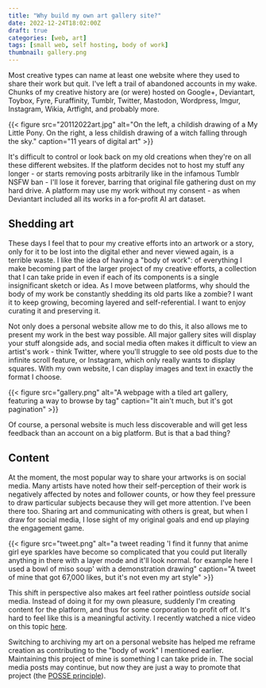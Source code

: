```yaml
---
title: "Why build my own art gallery site?"
date: 2022-12-24T18:02:00Z
draft: true
categories: [web, art]
tags: [small web, self hosting, body of work]
thumbnail: gallery.png
---
```


Most creative types can name at least one website where they used to share their work but quit. I've left a trail of abandoned accounts in my wake. Chunks of my creative history are (or were) hosted on Google+, Deviantart, Toybox, Fyre, Furaffinity, Tumblr, Twitter, Mastodon, Wordpress, Imgur, Instagram, Wikia, Artfight, and probably more. 

{{< figure src="20112022art.jpg" alt="On the left, a childish drawing of a My Little Pony. On the right, a less childish drawing of a witch falling through the sky." caption="11 years of digital art" >}}

It's difficult to control or look back on my old creations when they're on all these different websites. If the platform decides not to host my stuff any longer - or starts removing posts arbitrarily like in the infamous Tumblr NSFW ban - I'll lose it forever, barring that original file gathering dust on my hard drive. A platform may use my work without my consent - as when Deviantart included all its works in a for-profit AI art dataset.

## Shedding art

These days I feel that to pour my creative efforts into an artwork or a story, only for it to be lost into the digital ether and never viewed again, is a terrible waste. I like the idea of having a "body of work": of everything I make becoming part of the larger project of my creative efforts, a collection that I can take pride in even if each of its components is a single insignificant sketch or idea. As I move between platforms, why should the body of my work be constantly shedding its old parts like a zombie? I want it to keep growing, becoming layered and self-referential. I want to enjoy curating it and preserving it. 

Not only does a personal website allow me to do this, it also allows me to present my work in the best way possible. All major gallery sites will display your stuff alongside ads, and social media often makes it difficult to view an artist's work - think Twitter, where you'll struggle to see old posts due to the infinite scroll feature, or Instagram, which only really wants to display squares. With my own website, I can display images and text in exactly the format I choose. 

{{< figure src="gallery.png" alt="A webpage with a tiled art gallery, featuring a way to browse by tag" caption="It ain't much, but it's got pagination" >}}

Of course, a personal website is much less discoverable and will get less feedback than an account on a big platform. But is that a bad thing?

## Content

At the moment, the most popular way to share your artworks is on social media. Many artists have noted how their self-perception of their work is negatively affected by notes and follower counts, or how they feel pressure to draw particular subjects because they will get more attention. I've been there too. Sharing art and communicating with others is great, but when I draw for social media, I lose sight of my original goals and end up playing the engagement game. 

{{< figure src="tweet.png" alt="a tweet reading 'I find it funny that anime girl eye sparkles have become so complicated that you could put literally anything in there with a layer mode and it'll look normal. for example here I used a bowl of miso soup' with a demonstration drawing" caption="A tweet of mine that got 67,000 likes, but it's not even my art style" >}}

This shift in perspective also makes art feel rather pointless *outside* social media. Instead of doing it for my own pleasure, suddenly I'm creating content for the platform, and thus for some corporation to profit off of. It's hard to feel like this is a meaningful activity. I recently watched a nice video on this topic [here](https://youtu.be/Ieq6V3o4rqM).

Switching to archiving my art on a personal website has helped me reframe creation as contributing to the "body of work" I mentioned earlier. Maintaining this project of mine is something I can take pride in. The social media posts may continue, but now they are just a way to promote that project (the [POSSE principle](https://indieweb.org/POSSE)).
